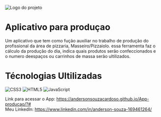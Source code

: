 ![Logo do projeto](https://github.com/andersonsouzacardoso/App-producao/blob/main/Logo/galaxy-s5.png)

# Aplicativo para produçao
Um aplicativo que tem como fução auxiliar no trabalho de produção do profissional da área de pizzaria, Masseiro/Pizzaiolo. essa ferramenta faz o cálculo da produção do dia, indica quais produtos serão confeccionados e o numero deespaços ou carrinhos de massa serão ultilizados.

# Técnologias Ultilizadas
![CSS3](https://img.shields.io/badge/css3-%231572B6.svg?style=for-the-badge&logo=css3&logoColor=white)
![HTML5](https://img.shields.io/badge/html5-%23E34F26.svg?style=for-the-badge&logo=html5&logoColor=white)
![JavaScript](https://img.shields.io/badge/javascript-%23323330.svg?style=for-the-badge&logo=javascript&logoColor=%23F7DF1E)

Link para acessar o App: https://andersonsouzacardoso.github.io/App-producao/?#<br/>
Meu LinkedIn: https://www.linkedin.com/in/anderson-souza-169461264/

